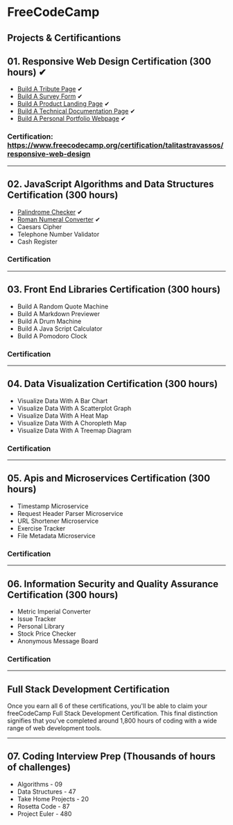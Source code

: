 # FreeCodeCamp

## Projects & Certificantions

## 01. Responsive Web Design Certification (300 hours) ✔

- [Build A Tribute Page](https://github.com/talitastravassos/doctor-who-tribute) ✔
- [Build A Survey Form](https://github.com/talitastravassos/survey-form) ✔
- [Build A Product Landing Page](https://github.com/talitastravassos/headphone-landing-page) ✔
- [Build A Technical Documentation Page](https://github.com/talitastravassos/technical-documentation-page) ✔
- [Build A Personal Portfolio Webpage](https://github.com/talitastravassos/talitastravassos.github.io) ✔

### Certification: https://www.freecodecamp.org/certification/talitastravassos/responsive-web-design


---

## 02. JavaScript Algorithms and Data Structures Certification (300 hours)

- [Palindrome Checker](https://github.com/talitastravassos/JavaScript-Algorithms-and-Data-Structures-Projects-FCC/blob/master/palindromeChecker.js) ✔
- [Roman Numeral Converter](https://github.com/talitastravassos/JavaScript-Algorithms-and-Data-Structures-Projects-FCC/blob/master/romanNumeralConverter.js) ✔
- Caesars Cipher
- Telephone Number Validator
- Cash Register

### Certification

---

## 03. Front End Libraries Certification (300 hours)

- Build A Random Quote Machine
- Build A Markdown Previewer
- Build A Drum Machine
- Build A Java Script Calculator
- Build A Pomodoro Clock

### Certification

---

## 04. Data Visualization Certification (300 hours)

- Visualize Data With A Bar Chart
- Visualize Data With A Scatterplot Graph
- Visualize Data With A Heat Map
- Visualize Data With A Choropleth Map
- Visualize Data With A Treemap Diagram

### Certification

---

## 05. Apis and Microservices Certification (300 hours)

- Timestamp Microservice
- Request Header Parser Microservice
- URL Shortener Microservice
- Exercise Tracker
- File Metadata Microservice

### Certification

---

## 06. Information Security and Quality Assurance Certification (300 hours)

- Metric Imperial Converter
- Issue Tracker
- Personal Library
- Stock Price Checker
- Anonymous Message Board

### Certification

---

## Full Stack Development Certification

Once you earn all 6 of these certifications, you'll be able to claim your freeCodeCamp Full Stack Development Certification. This final distinction signifies that you’ve completed around 1,800 hours of coding with a wide range of web development tools.

---

## 07. Coding Interview Prep (Thousands of hours of challenges)

- Algorithms - 09
- Data Structures - 47
- Take Home Projects - 20
- Rosetta Code - 87
- Project Euler - 480
